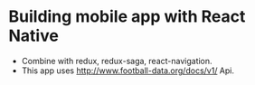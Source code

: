 # Building mobile app with React Native
 * Combine with redux, redux-saga, react-navigation.
 * This app uses http://www.football-data.org/docs/v1/ Api.